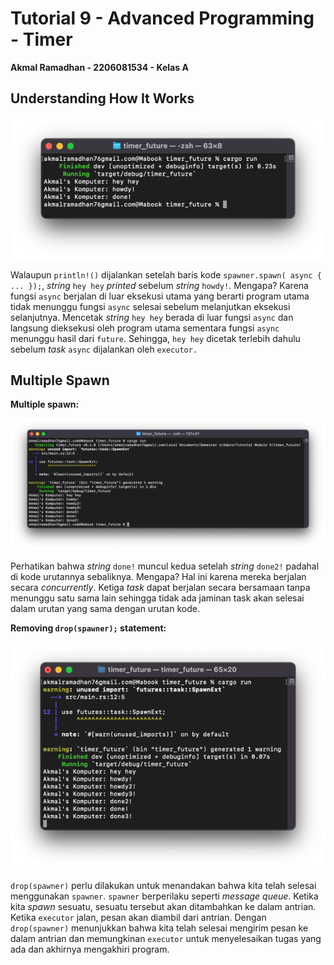 # Tutorial 9 - Advanced Programming - Timer
**Akmal Ramadhan - 2206081534 - Kelas A**

## Understanding How It Works

<img src="img/img1.png">

Walaupun `println!()` dijalankan setelah baris kode `spawner.spawn( async { ... });`, _string_ `hey hey` _printed_ sebelum _string_ `howdy!`. Mengapa? Karena fungsi `async` berjalan di luar eksekusi utama yang berarti program utama tidak menunggu fungsi `async` selesai sebelum melanjutkan eksekusi selanjutnya. Mencetak _string_ `hey hey` berada di luar fungsi `async` dan langsung dieksekusi oleh program utama sementara fungsi `async` menunggu hasil dari `future`. Sehingga, `hey hey` dicetak terlebih dahulu sebelum _task_ `async` dijalankan oleh `executor.`

## Multiple Spawn

**Multiple spawn:**

<img src="img/img2.png">

Perhatikan bahwa _string_ `done!` muncul kedua setelah _string_ `done2!` padahal di kode urutannya sebaliknya. Mengapa? Hal ini karena mereka berjalan secara _concurrently_. Ketiga _task_ dapat berjalan secara bersamaan tanpa menunggu satu sama lain sehingga tidak ada jaminan task akan selesai dalam urutan yang sama dengan urutan kode.

**Removing `drop(spawner);` statement:**

<img src="img/img3.png">

`drop(spawner)` perlu dilakukan untuk menandakan bahwa kita telah selesai menggunakan `spawner`. `spawner` berperilaku seperti _message queue_. Ketika kita _spawn_ sesuatu, sesuatu tersebut akan ditambahkan ke dalam antrian. Ketika `executor` jalan, pesan akan diambil dari antrian. Dengan `drop(spawner)` menunjukkan bahwa kita telah selesai mengirim pesan ke dalam antrian dan memungkinan `executor` untuk menyelesaikan tugas yang ada dan akhirnya mengakhiri program.